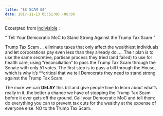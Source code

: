 ```yaml
---
title: "$$ SCAM $$"
date: 2017-11-13 05:51:00 -08:00
---
```


Excerpted from [Indivisible](https://www.indivisible.org/) :

"  Tell Your Democratic MoC to Stand Strong Against the Trump Tax Scam "

Trump Tax Scam ... eliminate taxes that only affect the wealthiest individuals and let corporations pay even less than they already do. ... Their plan is to use the same secretive, partisan process they tried (and failed) to use for health care, using “reconciliation” to pass the Trump Tax Scam through the Senate with only 51 votes.  The first step is to pass a bill through the House, which is why it’s **critical that we tell Democrats they need to stand strong against the Trump Tax Scam. 

The more we can **DELAY** this bill and give people time to learn about what’s really in it, the better a chance we have of stopping the Trump Tax Scam before it ever gets off the ground. Call your Democratic MoC and tell them: do everything you can to prevent tax cuts for the wealthy at the expense of everyone else. NO to the Trump Tax Scam.